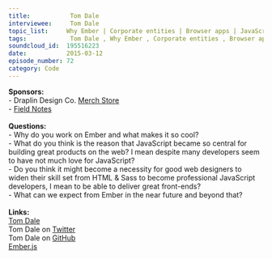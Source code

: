 ```yaml
--- 
title:           Tom Dale 
interviewee:     Tom Dale 
topic_list:     Why Ember | Corporate entities | Browser apps | JavaScript | Designers | Glimmer engine | Future | FastBoot
tags:            Tom Dale , Why Ember , Corporate entities , Browser apps , JavaScript , Designers , Glimmer engine , Future , FastBoot
soundcloud_id:  195516223
date:           2015-03-12
episode_number: 72
category: Code
---
```


<p class="show_notes_display"><b>Sponsors:<br></b>- Draplin Design Co. <a rel="nofollow" target="_blank" href="http://draplin.com/merch/">Merch Store</a><br>- <a rel="nofollow" target="_blank" href="http://fieldnotesbrand.com/">Field Notes</a><br><b><br>Questions:</b><br>- Why do you work on Ember and what makes it so cool?<br>- What do you think is the reason that JavaScript became so central for building great products on the web? I mean despite many developers seem to have not much love for JavaScript?<br>- Do you think it might become a necessity for good web designers to widen their skill set from HTML &amp; Sass to become professional JavaScript developers, I mean to be able to deliver great front-ends?<br>- What can we expect from Ember in the near future and beyond that?<br><br><b>Links:</b><br><a rel="nofollow" target="_blank" href="http://tomdale.net/">Tom Dale</a><br>Tom Dale on <a rel="nofollow" target="_blank" href="https://twitter.com/tomdale">Twitter</a> <br>Tom Dale on <a rel="nofollow" target="_blank" href="https://github.com/tomdale">GitHub</a><br><a rel="nofollow" target="_blank" href="http://emberjs.com/">Ember.js</a></p>
